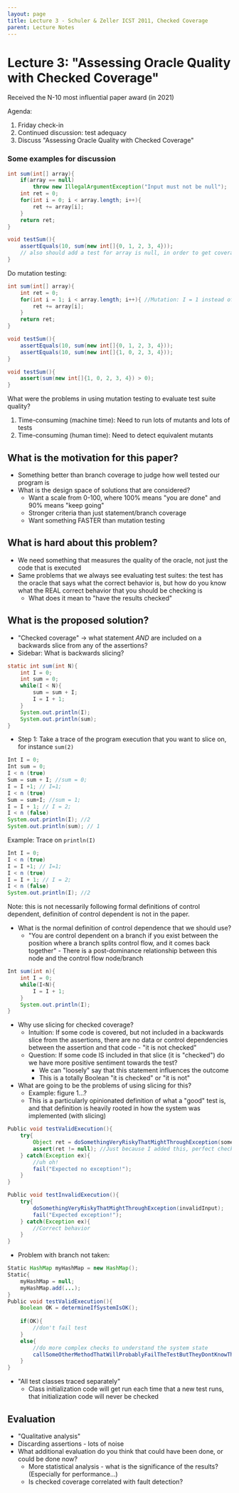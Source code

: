 ```yaml
---
layout: page
title: Lecture 3 - Schuler & Zeller ICST 2011, Checked Coverage 
parent: Lecture Notes
---
```


# Lecture 3: "Assessing Oracle Quality with Checked Coverage"
Received the N-10 most influential paper award (in 2021)

Agenda:
1. Friday check-in
2. Continued discussion: test adequacy
3. Discuss "Assessing Oracle Quality with Checked Coverage"

### Some examples for discussion
```java
int sum(int[] array){
	if(array == null)
		throw new IllegalArgumentException("Input must not be null");
	int ret = 0;
	for(int i = 0; i < array.length; i++){
		ret += array[i];
	}
	return ret;
}
```

```java
void testSum(){
	assertEquals(10, sum(new int[]{0, 1, 2, 3, 4}));
	// also should add a test for array is null, in order to get coverage
}
```

Do mutation testing:

```java
int sum(int[] array){
	int ret = 0;
	for(int i = 1; i < array.length; i++){ //Mutation: I = 1 instead of I=0
		ret += array[i];
	}
	return ret;
}
```

```java
void testSum(){
	assertEquals(10, sum(new int[]{0, 1, 2, 3, 4}));
	assertEquals(10, sum(new int[]{1, 0, 2, 3, 4}));
}
```

```java
void testSum(){
	assert(sum(new int[]{1, 0, 2, 3, 4}) > 0);
}
```

What were the problems in using mutation testing to evaluate test suite quality?
1. Time-consuming (machine time): Need to run lots of mutants and lots of tests
2. Time-consuming (human time): Need to detect equivalent mutants

## What is the motivation for this paper?
* Something better than branch coverage to judge how well tested our program is
* What is the design space of solutions that are considered?
	* Want a scale from 0-100, where 100% means "you are done" and 90% means "keep going"
	* Stronger criteria than just statement/branch coverage 
	* Want something FASTER than mutation testing

## What is hard about this problem?
* We need something that measures the quality of the oracle, not just the code that is executed
* Same problems that we always see evaluating test suites: the test has the oracle that says what the correct behavior is, but how do you know what the REAL correct behavior that you should be checking is
	* What does it mean to "have the results checked"

## What is the proposed solution?
* "Checked coverage" -> what statement *AND* are included on a backwards slice from any of the assertions?
* Sidebar: What is backwards slicing?
```java
static int sum(int N){
	int I = 0;
	int sum = 0;
	while(I < N){
		sum = sum + I;
		I = I + 1;
	}
	System.out.println(I);
	System.out.println(sum);
}
```
* Step 1: Take a trace of the program execution that you want to slice on, for instance `sum(2)`
```java
Int I = 0;
Int sum = 0;
I < n (true)
Sum = sum + I; //sum = 0;
I = I +1; // I=1;
I < n (true)
Sum = sum+I; //sum = 1;
I = I + 1; // I = 2;
I < n (false)
System.out.println(I); //2
System.out.println(sum); // 1
```

Example: Trace on `println(I)`
```java
Int I = 0;
I < n (true)
I = I +1; // I=1;
I < n (true)
I = I + 1; // I = 2;
I < n (false)
System.out.println(I); //2
```
Note: this is not necessarily following formal definitions of control dependent, definition of control dependent is not in the paper.
* What is the normal definition of control dependence that we should use?
    * "You are control dependent on a branch if you exist between the position where a branch splits control flow, and it comes back together" - There is a post-dominance relationship between this node and the control flow node/branch

```java
Int sum(int n){
	int I = 0;
	while(I<N){
		I = I + 1;
	}
	System.out.println(I);
}
```
* Why use slicing for checked coverage?
	* Intuition: If some code is covered, but not included in a backwards slice from the assertions, there are no data or control dependencies between the assertion and that code - "it is not checked"
	* Question: If some code IS included in that slice (it is "checked") do we have more positive sentiment towards the test?
		* We can "loosely" say that this statement influences the outcome
		* This is a totally Boolean "it is checked" or "it is not" 
* What are going to be the problems of using slicing for this?
	* Example: figure 1...?
	* This is a particularly opinionated definition of what a "good" test is, and that definition is heavily rooted in how the system was implemented (with slicing)
```java
Public void testValidExecution(){
	try{
		Object ret = doSomethingVeryRiskyThatMightThroughException(someValidInput);
		assert(ret != null); //Just because I added this, perfect checked coverage :/
	} catch(Exception ex){
		//uh oh!
		fail("Expected no exception!");
	}
}
```

```java
Public void testInvalidExecution(){
	try{
		doSomethingVeryRiskyThatMightThroughException(invalidInput);
		fail("Expected exception!");
	} catch(Exception ex){
		//Correct behavior
	}
}
```

* Problem with branch not taken:
```java
Static HashMap myHashMap = new HashMap();
Static{
	myHashMap = null;
	myHashMap.add(...);
}
Public void testValidExecution(){
	Boolean OK = determineIfSystemIsOK();
	
	if(OK){
		//don't fail test
	}
	else{
		//do more complex checks to understand the system state
		callSomeOtherMethodThatWillProbablyFailTheTestButTheyDontKnowThatItWill()
	}
}
```
* "All test classes traced separately"
	* Class initialization code will get run each time that a new test runs, that initialization code will never be checked

## Evaluation
* "Qualitative analysis"
* Discarding assertions - lots of noise
* What additional evaluation do you think that could have been done, or could be done now?
	* More statistical analysis - what is the significance of the results? (Especially for performance...)
	* Is checked coverage correlated with fault detection?
